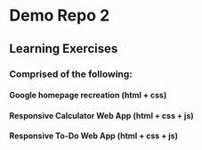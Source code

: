 # Demo Repo 2 

## Learning Exercises

### Comprised of the following: 

#### Google homepage recreation (html + css)
#### Responsive Calculator Web App (html + css + js)
#### Responsive To-Do Web App (html + css + js)